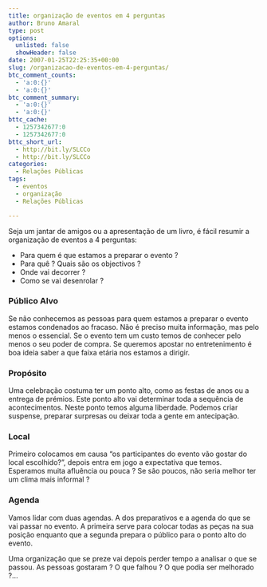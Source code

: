 ```yaml
---
title: organização de eventos em 4 perguntas
author: Bruno Amaral
type: post
options:
  unlisted: false
  showHeader: false
date: 2007-01-25T22:25:35+00:00
slug: /organizacao-de-eventos-em-4-perguntas/
btc_comment_counts:
  - 'a:0:{}'
  - 'a:0:{}'
btc_comment_summary:
  - 'a:0:{}'
  - 'a:0:{}'
bttc_cache:
  - 1257342677:0
  - 1257342677:0
bttc_short_url:
  - http://bit.ly/SLCCo
  - http://bit.ly/SLCCo
categories:
  - Relações Públicas
tags:
  - eventos
  - organização
  - Relações Públicas

---
```

Seja um jantar de amigos ou a apresentação de um livro, é fácil resumir a organização de eventos a 4 perguntas:

  * Para quem é que estamos a preparar o evento ?
  * Para quê ? Quais são os objectivos ?
  * Onde vai decorrer ?
  * Como se vai desenrolar ?

### Público Alvo

Se não conhecemos as pessoas para quem estamos a preparar o evento estamos condenados ao fracaso. Não é preciso muita informação, mas pelo menos o essencial. Se o evento tem um custo temos de conhecer pelo menos o seu poder de compra. Se queremos apostar no entretenimento é boa ideia saber a que faixa etária nos estamos a dirigir.

### Propósito

Uma celebração costuma ter um ponto alto, como as festas de anos ou a entrega de prémios. Este ponto alto vai determinar toda a sequência de acontecimentos. Neste ponto temos alguma liberdade. Podemos criar suspense, preparar surpresas ou deixar toda a gente em antecipação.

### Local

Primeiro colocamos em causa &#8220;os participantes do evento vão gostar do local escolhido?&#8221;, depois entra em jogo a expectativa que temos. Esperamos muita afluência ou pouca ? Se são poucos, não seria melhor ter um clima mais informal ?

### Agenda

Vamos lidar com duas agendas. A dos preparativos e a agenda do que se vai passar no evento. A primeira serve para colocar todas as peças na sua posição enquanto que a segunda prepara o público para o ponto alto do evento.

Uma organização que se preze vai depois perder tempo a analisar o que se passou. As pessoas gostaram ? O que falhou ? O que podia ser melhorado ?&#8230;
